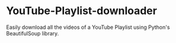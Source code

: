 # YouTube-Playlist-downloader
Easily download all the videos of a YouTube Playlist using Python's BeautifulSoup library.

